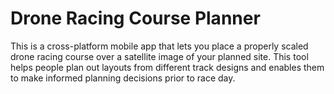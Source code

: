 # Drone Racing Course Planner

This is a cross-platform mobile app that lets you place a properly scaled drone racing course over a satellite image of your planned site. This tool helps people plan out layouts from different track designs and enables them to make informed planning decisions prior to race day.


